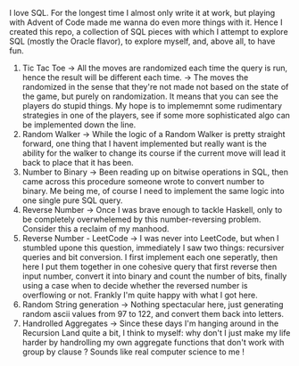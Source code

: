 I love SQL. For the longest time I almost only write it at work, but playing with Advent of Code made me wanna do even more things with it. Hence I created this repo, a collection of SQL pieces with which I attempt to explore SQL (mostly the Oracle flavor), to explore myself, and, above all, to have fun.

1. Tic Tac Toe
   -> All the moves are randomized each time the query is run, hence the result will be different each time.
   -> The moves the randomized in the sense that they're not made not based on the state of the game, but purely on randomization. It means that you
      can see the players do stupid things. My hope is to implememnt some rudimentary strategies in one of the players, see if some more sophisticated       algo can be implemented down the line.
2. Random Walker
   -> While the logic of a Random Walker is pretty straight forward, one thing that I havent implemented but really want is the ability for the walker       to change its course if the current move will lead it back to place that it has been.
3. Number to Binary
   -> Been reading up on bitwise operations in SQL, then came across this procedure someone wrote to convert number to binary. Me being me, of course        I need to implement the same logic into one single pure SQL query. 
4. Reverse Number
   -> Once I was brave enough to tackle Haskell, only to be completely overwhelemed by this number-reversing problem. Consider this a reclaim of my          manhood.
5. Reverse Number - LeetCode
   ->  I was never into LeetCode, but when I stumbled upone this question, immediately I saw two things: recursiver queries and bit conversion. I             first implement each one seperatly, then here I put them together in one cohesive query that first reverse then input number, convert it into          binary and count the number of bits, finally using a case when to decide whether the reversed number is overflowing or not. Frankly I'm 
         quite happy with what I got here. 
6. Random String generation
   -> Nothing spectacular here, just generating random ascii values from 97 to 122, and convert them back into letters. 
7. Handrolled Aggregates
   -> Since these days I'm hanging around in the Recursion Land quite a bit, I think to myself: why don't I just make my life harder by       handrolling my own aggregate functions that don't work with group by clause ? Sounds like real computer science to me ! 
